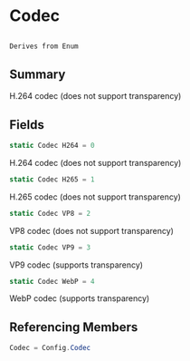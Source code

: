 # Codec

## 
```c#
Derives from Enum
```

## Summary

H.264 codec (does not support transparency)
## Fields

```c#
static Codec H264 = 0
```
H.264 codec (does not support transparency)
```c#
static Codec H265 = 1
```
H.265 codec (does not support transparency)
```c#
static Codec VP8 = 2
```
VP8 codec (does not support transparency)
```c#
static Codec VP9 = 3
```
VP9 codec (supports transparency)
```c#
static Codec WebP = 4
```
WebP codec (supports transparency)
## Referencing Members

```c#
Codec = Config.Codec
```

